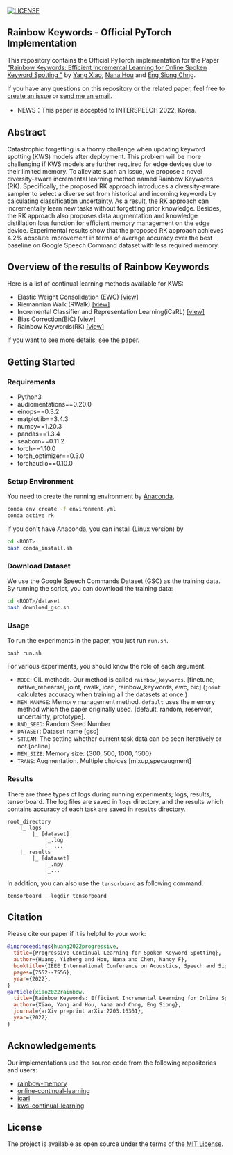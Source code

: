 [![LICENSE](https://img.shields.io/badge/license-MIT-green?style=flat-square)](https://github.com/y2l/meta-transfer-learning-tensorflow/blob/master/LICENSE)

## Rainbow Keywords - Official PyTorch Implementation
This repository contains the Official PyTorch implementation for the Paper ["Rainbow Keywords: Efficient Incremental Learning for Online Spoken Keyword Spotting
"](https://arxiv.org/abs/2203.16361) by [Yang Xiao](https://swagshaw.github.io/), [Nana Hou](https://www.linkedin.com/in/nana-hou-592a80127/?originalSubdomain=sg) and [Eng Siong Chng](https://personal.ntu.edu.sg/aseschng/default.html).


If you have any questions on this repository or the related paper, feel free to [create an issue](https://github.com/swagshaw/Rainbow-Keywords/issues/new) or [send me an email](mailto:yxiao009+github@e.ntu.edu.sg). 

- NEWS：This paper is accepted to INTERSPEECH 2022, Korea.
## Abstract
Catastrophic forgetting is a thorny challenge when updating keyword spotting (KWS) models after deployment. This problem will be more challenging if KWS models are further required for edge devices due to their limited memory. To alleviate such an issue, we propose a novel diversity-aware incremental learning method named Rainbow Keywords (RK). Specifically, the proposed RK approach introduces a diversity-aware sampler to select a diverse set from historical and incoming keywords by calculating classification uncertainty. As a result, the RK approach can incrementally learn new tasks without forgetting prior knowledge. Besides, the RK approach also proposes data augmentation and knowledge distillation loss function for efficient memory management on the edge device. Experimental results show that the proposed RK approach achieves 4.2% absolute improvement in terms of average accuracy over the best baseline on Google Speech Command dataset with less required memory.

## Overview of the results of Rainbow Keywords
Here is a list of continual learning methods available for KWS:
- Elastic Weight Consolidation (EWC) [[view]](./methods/regularization.py)
- Riemannian Walk (RWalk) [[view]](./methods/regularization.py)
- Incremental Classifier and Representation Learning(iCaRL) [[view]](./methods/icarl.py)
- Bias Correction(BiC) [[view]](./methods/bic.py)
- Rainbow Keywords(RK) [[view]](./methods/rainbow_keywords.py)

If you want to see more details, see the paper.

## Getting Started
### Requirements 
- Python3
- audiomentations==0.20.0
- einops==0.3.2
- matplotlib==3.4.3
- numpy==1.20.3
- pandas==1.3.4
- seaborn==0.11.2
- torch==1.10.0
- torch_optimizer==0.3.0
- torchaudio==0.10.0

### Setup Environment

You need to create the running environment by [Anaconda](https://www.anaconda.com/),

```bash
conda env create -f environment.yml
conda active rk
```

If you don't have Anaconda, you can install (Linux version) by

```bash
cd <ROOT>
bash conda_install.sh
```
### Download Dataset

We use the Google Speech Commands Dataset (GSC) as the training data. By running the script, you can download the training data:

```bash
cd <ROOT>/dataset
bash download_gsc.sh
```

### Usage 
To run the experiments in the paper, you just run `run.sh`.
```angular2html
bash run.sh 
```
For various experiments, you should know the role of each argument. 

- `MODE`: CIL methods. Our method is called `rainbow_keywords`. [finetune, native_rehearsal, joint, rwalk, icarl, rainbow_keywords, ewc, bic] (`joint` calculates accuracy when training all the datasets at once.)
- `MEM_MANAGE`: Memory management method. `default` uses the memory method which the paper originally used.
  [default, random, reservoir, uncertainty, prototype].
- `RND_SEED`: Random Seed Number 
- `DATASET`: Dataset name [gsc]
- `STREAM`: The setting whether current task data can be seen iteratively or not.[online]                                        
- `MEM_SIZE`: Memory size: {300, 500, 1000, 1500}
- `TRANS`: Augmentation. Multiple choices [mixup,specaugment]

### Results
There are three types of logs during running experiments; logs, results, tensorboard. 
The log files are saved in `logs` directory, and the results which contains accuracy of each task 
are saved in `results` directory. 
```angular2html
root_directory
    |_ logs 
        |_ [dataset]
            |_.log
            |_ ...
    |_ results
        |_ [dataset]
            |_.npy
            |_...
```

In addition, you can also use the `tensorboard` as following command.
```angular2html
tensorboard --logdir tensorboard
```
## Citation
Please cite our paper if it is helpful to your work:
```bibtex
@inproceedings{huang2022progressive,
  title={Progressive Continual Learning for Spoken Keyword Spotting},
  author={Huang, Yizheng and Hou, Nana and Chen, Nancy F},
  booktitle={IEEE International Conference on Acoustics, Speech and Signal Processing (ICASSP)},
  pages={7552--7556},
  year={2022},
}
@article{xiao2022rainbow,
  title={Rainbow Keywords: Efficient Incremental Learning for Online Spoken Keyword Spotting},
  author={Xiao, Yang and Hou, Nana and Chng, Eng Siong},
  journal={arXiv preprint arXiv:2203.16361},
  year={2022}
}
```
## Acknowledgements
Our implementations use the source code from the following repositories and users:
- [rainbow-memory](https://github.com/clovaai/rainbow-memory)
- [online-continual-learning](https://github.com/RaptorMai/online-continual-learning)
- [icarl](https://github.com/donlee90/icarl)
- [kws-continual-learning](https://github.com/huangyz0918/kws-continual-learning)


## License

The project is available as open source under the terms of the [MIT License](./LICENSE).
